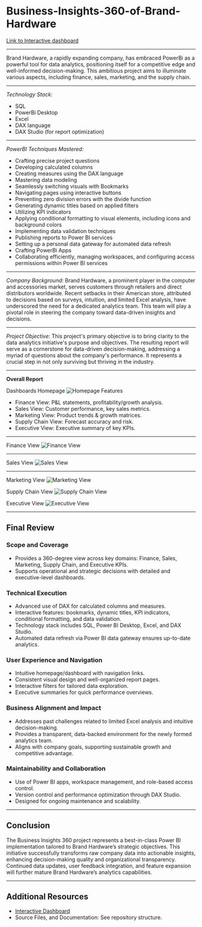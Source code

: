 # Business-Insights-360-of-Brand-Hardware

[Link to Interactive dashboard](https://app.powerbi.com/view?r=eyJrIjoiNTMzNjlmMjQtMDRhOS00ZmNkLWJjY2QtY2RkNzA1MmVmMjgyIiwidCI6ImFjZjRkYzIxLTAxYmUtNDlmNS1iN2UxLWFlMzYwOWJiZWJjNSJ9&pageName=6809e0b038c812e809ee)

---

Brand Hardware, a rapidly expanding company, has embraced PowerBi as a powerful tool for data analytics, positioning itself for a competitive edge and well-informed decision-making. This ambitious project aims to illuminate various aspects, including finance, sales, marketing, and the supply chain.

---

*Technology Stack:*
- SQL
- PowerBi Desktop
- Excel
- DAX language
- DAX Studio (for report optimization)

---

*PowerBI Techniques Mastered:*
- Crafting precise project questions
- Developing calculated columns
- Creating measures using the DAX language
- Mastering data modeling
- Seamlessly switching visuals with Bookmarks
- Navigating pages using interactive buttons
- Preventing zero division errors with the divide function
- Generating dynamic titles based on applied filters
- Utilizing KPI indicators
- Applying conditional formatting to visual elements, including icons and background colors
- Implementing data validation techniques
- Publishing reports to Power BI services
- Setting up a personal data gateway for automated data refresh
- Crafting PowerBi Apps
- Collaborating efficiently, managing workspaces, and configuring access permissions within Power BI services

---

*Company Background:*
Brand Hardware, a prominent player in the computer and accessories market, serves customers through retailers and direct distributors worldwide. Recent setbacks in their American store, attributed to decisions based on surveys, intuition, and limited Excel analysis, have underscored the need for a dedicated analytics team. This team will play a pivotal role in steering the company toward data-driven insights and decisions.

---

*Project Objective:*
This project's primary objective is to bring clarity to the data analytics initiative's purpose and objectives. The resulting report will serve as a cornerstone for data-driven decision-making, addressing a myriad of questions about the company's performance. It represents a crucial step in not only surviving but thriving in the industry.

---

**Overall Report**

Dashboards Homepage 
![Homepage](https://github.com/pyankitpoddar/Business-Insights-360-of-Brand-Hardware/blob/bd59b7e0ecabf802b9a9ca84d7c70d2b2cbabe3e/Visuals/homepage.png)
Features
- Finance View: P&L statements, profitability/growth analysis.
- Sales View: Customer performance, key sales metrics.
- Marketing View: Product trends & growth matrices.
- Supply Chain View: Forecast accuracy and risk.
- Executive View: Executive summary of key KPIs.

---

Finance View
![Finance View](https://github.com/pyankitpoddar/Business-Insights-360-of-Brand-Hardware/blob/f30554e9d966b69cf90e1a0dc8ba3ce05fd70e3f/Visuals/finance.png)

---

Sales View
![Sales View](https://github.com/pyankitpoddar/Business-Insights-360-of-Brand-Hardware/blob/f30554e9d966b69cf90e1a0dc8ba3ce05fd70e3f/Visuals/sales.png)

---

Marketing View
![Marketing View](https://github.com/pyankitpoddar/Business-Insights-360-of-Brand-Hardware/blob/f30554e9d966b69cf90e1a0dc8ba3ce05fd70e3f/Visuals/marketing.png)

Supply Chain View
![Supply Chain View](https://github.com/pyankitpoddar/Business-Insights-360-of-Brand-Hardware/blob/f30554e9d966b69cf90e1a0dc8ba3ce05fd70e3f/Visuals/supply%20chain.png)

Executive View
![Executive View](https://github.com/pyankitpoddar/Business-Insights-360-of-Brand-Hardware/blob/f30554e9d966b69cf90e1a0dc8ba3ce05fd70e3f/Visuals/executive.png)

---

## Final Review

### Scope and Coverage
- Provides a 360-degree view across key domains: Finance, Sales, Marketing, Supply Chain, and Executive KPIs.
- Supports operational and strategic decisions with detailed and executive-level dashboards.

### Technical Execution
- Advanced use of DAX for calculated columns and measures.
- Interactive features: bookmarks, dynamic titles, KPI indicators, conditional formatting, and data validation.
- Technology stack includes SQL, Power BI Desktop, Excel, and DAX Studio.
- Automated data refresh via Power BI data gateway ensures up-to-date analytics.

### User Experience and Navigation
- Intuitive homepage/dashboard with navigation links.
- Consistent visual design and well-organized report pages.
- Interactive filters for tailored data exploration.
- Executive summaries for quick performance overviews.

### Business Alignment and Impact
- Addresses past challenges related to limited Excel analysis and intuitive decision-making.
- Provides a transparent, data-backed environment for the newly formed analytics team.
- Aligns with company goals, supporting sustainable growth and competitive advantage.

### Maintainability and Collaboration
- Use of Power BI apps, workspace management, and role-based access control.
- Version control and performance optimization through DAX Studio.
- Designed for ongoing maintenance and scalability.

---

## Conclusion

The Business Insights 360 project represents a best-in-class Power BI implementation tailored to Brand Hardware’s strategic objectives. This initiative successfully transforms raw company data into actionable insights, enhancing decision-making quality and organizational transparency. Continued data updates, user feedback integration, and feature expansion will further mature Brand Hardware’s analytics capabilities.

---

## Additional Resources

- [Interactive Dashboard](https://app.powerbi.com/view?r=eyJrIjoiNTMzNjlmMjQtMDRhOS00ZmNkLWJjY2QtY2RkNzA1MmVmMjgyIiwidCI6ImFjZjRkYzIxLTAxYmUtNDlmNS1iN2UxLWFlMzYwOWJiZWJjNSJ9&pageName=6809e0b038c812e809ee)
- Source Files, and Documentation: See repository structure.

